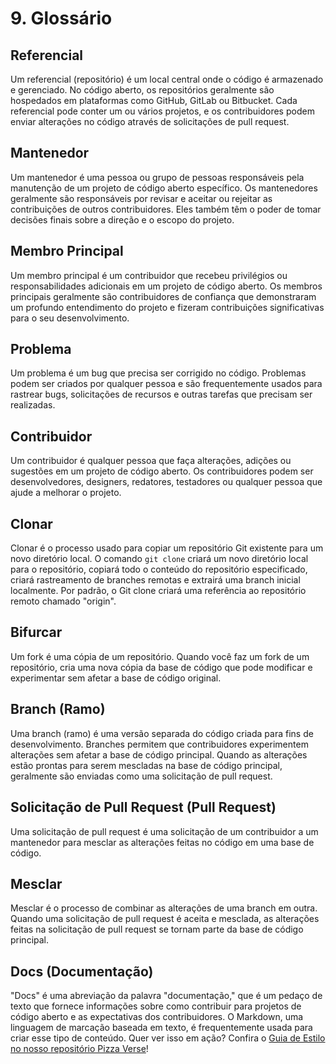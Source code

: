 # 9. Glossário

## Referencial

Um referencial (repositório) é um local central onde o código é armazenado e gerenciado. No código aberto, os repositórios geralmente são hospedados em plataformas como GitHub, GitLab ou Bitbucket. Cada referencial pode conter um ou vários projetos, e os contribuidores podem enviar alterações no código através de solicitações de pull request.

## Mantenedor

Um mantenedor é uma pessoa ou grupo de pessoas responsáveis pela manutenção de um projeto de código aberto específico. Os mantenedores geralmente são responsáveis por revisar e aceitar ou rejeitar as contribuições de outros contribuidores. Eles também têm o poder de tomar decisões finais sobre a direção e o escopo do projeto.

## Membro Principal

Um membro principal é um contribuidor que recebeu privilégios ou responsabilidades adicionais em um projeto de código aberto. Os membros principais geralmente são contribuidores de confiança que demonstraram um profundo entendimento do projeto e fizeram contribuições significativas para o seu desenvolvimento.

## Problema

Um problema é um bug que precisa ser corrigido no código. Problemas podem ser criados por qualquer pessoa e são frequentemente usados para rastrear bugs, solicitações de recursos e outras tarefas que precisam ser realizadas.

## Contribuidor

Um contribuidor é qualquer pessoa que faça alterações, adições ou sugestões em um projeto de código aberto. Os contribuidores podem ser desenvolvedores, designers, redatores, testadores ou qualquer pessoa que ajude a melhorar o projeto.

## Clonar

Clonar é o processo usado para copiar um repositório Git existente para um novo diretório local. O comando `git clone` criará um novo diretório local para o repositório, copiará todo o conteúdo do repositório especificado, criará rastreamento de branches remotas e extrairá uma branch inicial localmente. Por padrão, o Git clone criará uma referência ao repositório remoto chamado "origin".

## Bifurcar

Um fork é uma cópia de um repositório. Quando você faz um fork de um repositório, cria uma nova cópia da base de código que pode modificar e experimentar sem afetar a base de código original.

## Branch (Ramo)

Uma branch (ramo) é uma versão separada do código criada para fins de desenvolvimento. Branches permitem que contribuidores experimentem alterações sem afetar a base de código principal. Quando as alterações estão prontas para serem mescladas na base de código principal, geralmente são enviadas como uma solicitação de pull request.

## Solicitação de Pull Request (Pull Request)

Uma solicitação de pull request é uma solicitação de um contribuidor a um mantenedor para mesclar as alterações feitas no código em uma base de código.

## Mesclar

Mesclar é o processo de combinar as alterações de uma branch em outra. Quando uma solicitação de pull request é aceita e mesclada, as alterações feitas na solicitação de pull request se tornam parte da base de código principal.

## Docs (Documentação)

"Docs" é uma abreviação da palavra "documentação," que é um pedaço de texto que fornece informações sobre como contribuir para projetos de código aberto e as expectativas dos contribuidores. O Markdown, uma linguagem de marcação baseada em texto, é frequentemente usada para criar esse tipo de conteúdo. Quer ver isso em ação? Confira o [Guia de Estilo no nosso repositório Pizza Verse](https://github.com/open-sauced/pizza-verse/blob/main/style-guide.md)!